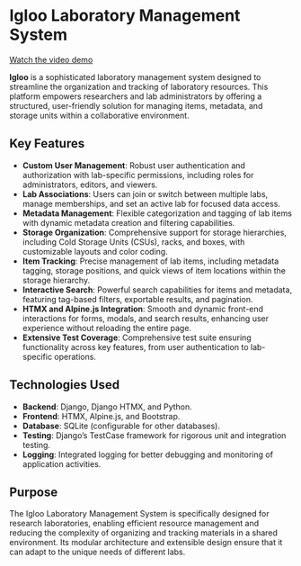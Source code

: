 # Igloo Laboratory Management System

[Watch the video demo](https://github.com/Pranadi777/Igloo/raw/main/igloo_giphy_480.mp4)

**Igloo** is a sophisticated laboratory management system designed to streamline the organization and tracking of laboratory resources. This platform empowers researchers and lab administrators by offering a structured, user-friendly solution for managing items, metadata, and storage units within a collaborative environment.

## Key Features

- **Custom User Management**: Robust user authentication and authorization with lab-specific permissions, including roles for administrators, editors, and viewers.
- **Lab Associations**: Users can join or switch between multiple labs, manage memberships, and set an active lab for focused data access.
- **Metadata Management**: Flexible categorization and tagging of lab items with dynamic metadata creation and filtering capabilities.
- **Storage Organization**: Comprehensive support for storage hierarchies, including Cold Storage Units (CSUs), racks, and boxes, with customizable layouts and color coding.
- **Item Tracking**: Precise management of lab items, including metadata tagging, storage positions, and quick views of item locations within the storage hierarchy.
- **Interactive Search**: Powerful search capabilities for items and metadata, featuring tag-based filters, exportable results, and pagination.
- **HTMX and Alpine.js Integration**: Smooth and dynamic front-end interactions for forms, modals, and search results, enhancing user experience without reloading the entire page.
- **Extensive Test Coverage**: Comprehensive test suite ensuring functionality across key features, from user authentication to lab-specific operations.

## Technologies Used

- **Backend**: Django, Django HTMX, and Python.
- **Frontend**: HTMX, Alpine.js, and Bootstrap.
- **Database**: SQLite (configurable for other databases).
- **Testing**: Django’s TestCase framework for rigorous unit and integration testing.
- **Logging**: Integrated logging for better debugging and monitoring of application activities.

## Purpose

The Igloo Laboratory Management System is specifically designed for research laboratories, enabling efficient resource management and reducing the complexity of organizing and tracking materials in a shared environment. Its modular architecture and extensible design ensure that it can adapt to the unique needs of different labs.
